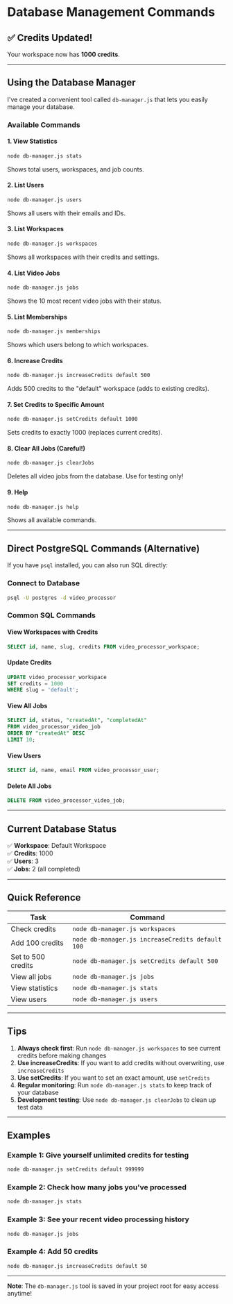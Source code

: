 # Database Management Commands

## ✅ Credits Updated!
Your workspace now has **1000 credits**.

---

## Using the Database Manager

I've created a convenient tool called `db-manager.js` that lets you easily manage your database.

### Available Commands

#### 1. View Statistics
```bash
node db-manager.js stats
```
Shows total users, workspaces, and job counts.

#### 2. List Users
```bash
node db-manager.js users
```
Shows all users with their emails and IDs.

#### 3. List Workspaces
```bash
node db-manager.js workspaces
```
Shows all workspaces with their credits and settings.

#### 4. List Video Jobs
```bash
node db-manager.js jobs
```
Shows the 10 most recent video jobs with their status.

#### 5. List Memberships
```bash
node db-manager.js memberships
```
Shows which users belong to which workspaces.

#### 6. Increase Credits
```bash
node db-manager.js increaseCredits default 500
```
Adds 500 credits to the "default" workspace (adds to existing credits).

#### 7. Set Credits to Specific Amount
```bash
node db-manager.js setCredits default 1000
```
Sets credits to exactly 1000 (replaces current credits).

#### 8. Clear All Jobs (Careful!)
```bash
node db-manager.js clearJobs
```
Deletes all video jobs from the database. Use for testing only!

#### 9. Help
```bash
node db-manager.js help
```
Shows all available commands.

---

## Direct PostgreSQL Commands (Alternative)

If you have `psql` installed, you can also run SQL directly:

### Connect to Database
```bash
psql -U postgres -d video_processor
```

### Common SQL Commands

#### View Workspaces with Credits
```sql
SELECT id, name, slug, credits FROM video_processor_workspace;
```

#### Update Credits
```sql
UPDATE video_processor_workspace 
SET credits = 1000 
WHERE slug = 'default';
```

#### View All Jobs
```sql
SELECT id, status, "createdAt", "completedAt" 
FROM video_processor_video_job 
ORDER BY "createdAt" DESC 
LIMIT 10;
```

#### View Users
```sql
SELECT id, name, email FROM video_processor_user;
```

#### Delete All Jobs
```sql
DELETE FROM video_processor_video_job;
```

---

## Current Database Status

✅ **Workspace**: Default Workspace  
✅ **Credits**: 1000  
✅ **Users**: 3  
✅ **Jobs**: 2 (all completed)  

---

## Quick Reference

| Task | Command |
|------|---------|
| Check credits | `node db-manager.js workspaces` |
| Add 100 credits | `node db-manager.js increaseCredits default 100` |
| Set to 500 credits | `node db-manager.js setCredits default 500` |
| View all jobs | `node db-manager.js jobs` |
| View statistics | `node db-manager.js stats` |
| View users | `node db-manager.js users` |

---

## Tips

1. **Always check first**: Run `node db-manager.js workspaces` to see current credits before making changes
2. **Use increaseCredits**: If you want to add credits without overwriting, use `increaseCredits`
3. **Use setCredits**: If you want to set an exact amount, use `setCredits`
4. **Regular monitoring**: Run `node db-manager.js stats` to keep track of your database
5. **Development testing**: Use `node db-manager.js clearJobs` to clean up test data

---

## Examples

### Example 1: Give yourself unlimited credits for testing
```bash
node db-manager.js setCredits default 999999
```

### Example 2: Check how many jobs you've processed
```bash
node db-manager.js stats
```

### Example 3: See your recent video processing history
```bash
node db-manager.js jobs
```

### Example 4: Add 50 credits
```bash
node db-manager.js increaseCredits default 50
```

---

**Note**: The `db-manager.js` tool is saved in your project root for easy access anytime!
